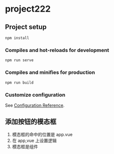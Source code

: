 # project222

## Project setup

```
npm install
```

### Compiles and hot-reloads for development

```
npm run serve
```

### Compiles and minifies for production

```
npm run build
```

### Customize configuration

See [Configuration Reference](https://cli.vuejs.org/config/).

## 添加按钮的模态框

1. 模态框的命中的位置是 app.vue
2. 在 app,vue 上设置逻辑
3. 模态框是组件
